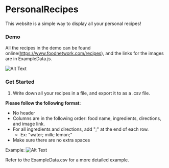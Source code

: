 # PersonalRecipes
This website is a simple way to display all your personal recipes!

### Demo
All the recipes in the demo can be found online(https://www.foodnetwork.com/recipes), and the links for the images are in ExampleData.js.

![Alt Text](https://im7.ezgif.com/tmp/ezgif-7-ebb63971630d.gif)

### Get Started 
1. Write down all your recipes in a file, and export it to as a .csv file.

__Please follow the following format:__ 
- No header 
- Columns are in the following order: food name, ingredients, directions, and image link.
- For all ingredients and directions, add ";" at the end of each row.
  - Ex: "water; milk; lemon;"
- Make sure there are no extra spaces

Example: 
![Alt Text](https://i.ibb.co/z63fMsQ/Screen-Shot-2020-09-20-at-4-01-56-PM.png)

Refer to the ExampleData.csv for a more detailed example. 
